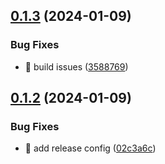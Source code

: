 

## [0.1.3](https://github.com/dataswap/explorer/compare/0.1.2...0.1.3) (2024-01-09)


### Bug Fixes

* 🐛 build issues ([3588769](https://github.com/dataswap/explorer/commit/35887693771f61cfe2bcff314f8e88507a236a69))

## [0.1.2](https://github.com/dataswap/explorer/compare/0.1.1...0.1.2) (2024-01-09)


### Bug Fixes

* 🐛 add release config ([02c3a6c](https://github.com/dataswap/explorer/commit/02c3a6cebd6b0a845184eaecff461fb82b05bbb5))
